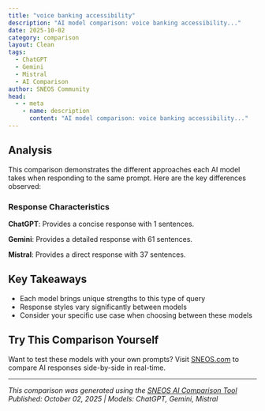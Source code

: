 ```yaml
---
title: "voice banking accessibility"
description: "AI model comparison: voice banking accessibility..."
date: 2025-10-02
category: comparison
layout: Clean
tags:
  - ChatGPT
  - Gemini
  - Mistral
  - AI Comparison
author: SNEOS Community
head:
  - - meta
    - name: description
      content: "AI model comparison: voice banking accessibility..."
---
```


<ChatComparison
  title="voice banking accessibility"
  prompt="voice banking accessibility"
  :responses='{
    "ChatGPT": "Error calling OpenAI API.",
    "Gemini": "Voice banking accessibility is a crucial aspect of ensuring that individuals who may lose their natural voice have the ability to communicate using a synthetic voice that resembles their own.  Here\u0027s a breakdown of the key accessibility considerations:\n\n**1. Affordability:**\n\n*   **Cost of Voice Banking Software and Services:**  Voice banking can be expensive, including the initial software purchase, professional recording services, and ongoing maintenance.  Many individuals with voice impairments live on fixed incomes, making affordability a significant barrier.\n    *   **Solutions:**\n        *   **Subsidized or Free Programs:**  Advocate for and support organizations that offer subsidized or free voice banking services for individuals with qualifying conditions (e.g., ALS, Parkinson\u0027s).\n        *   **Open-Source Options:** Encourage the development and promotion of open-source voice banking software that is free to use.\n        *   **Funding Opportunities:** Explore grant opportunities and fundraising campaigns to help individuals cover the costs of voice banking.\n        *   **Insurance Coverage:**  Work to expand insurance coverage to include voice banking as a necessary assistive technology.\n\n**2. Ease of Use and Technical Skills:**\n\n*   **User-Friendly Interfaces:** Voice banking software and recording equipment should be easy to navigate and use, even for individuals with limited computer skills.\n    *   **Solutions:**\n        *   **Intuitive Design:**  Develop software with simple, clear interfaces and minimal technical jargon.\n        *   **Step-by-Step Tutorials:** Provide comprehensive, user-friendly tutorials, videos, and guides to walk users through the entire process.\n        *   **Technical Support:** Offer readily available and responsive technical support to assist users with troubleshooting and problem-solving.\n        *   **Accessibility Features:** Ensure the software is compatible with screen readers, screen magnifiers, and other assistive technologies.\n\n**3. Accessibility for Individuals with Physical Impairments:**\n\n*   **Alternative Input Methods:**  Individuals with motor impairments may have difficulty using traditional keyboards and mice.\n    *   **Solutions:**\n        *   **Voice Control:** Integrate voice control features into the voice banking software, allowing users to navigate and control the program using their voice.\n        *   **Eye-Tracking:**  Enable eye-tracking technology to allow users to select options and input text using eye movements.\n        *   **Switch Access:** Ensure compatibility with switch devices, which allow users to control the software with simple switches activated by different body parts (e.g., head, feet).\n        *   **Adapted Keyboards and Mice:**  Support the use of adapted keyboards and mice that are designed for individuals with motor impairments.\n\n**4.  Time Commitment and Effort:**\n\n*   **Lengthy Recording Process:**  Voice banking typically requires recording a large number of phrases, which can be time-consuming and tiring, especially for individuals with deteriorating speech.\n    *   **Solutions:**\n        *   **Phrase Selection Optimization:**  Develop algorithms to optimize the selection of phrases, minimizing the number of recordings needed while maximizing voice quality.\n        *   **Flexible Recording Schedules:**  Allow users to record phrases in shorter sessions over an extended period to avoid fatigue.\n        *   **Assistive Recording Tools:** Provide tools and techniques to help users record phrases more efficiently and comfortably (e.g., voice amplifiers, microphone positioning aids).\n        *   **Crowd Sourcing/Assisted Recording:**  Explore options for assisted recording where volunteers or family members can help with the process. *However, strict consent and privacy protocols are essential.*\n\n**5. Linguistic Diversity:**\n\n*   **Support for Different Languages and Accents:** Voice banking technology should be available in a wide range of languages and should be able to accommodate different accents and dialects.\n    *   **Solutions:**\n        *   **Multilingual Support:**  Develop software that supports multiple languages and accents.\n        *   **Community Collaboration:**  Collaborate with linguistic experts and community members to create voice banking resources for underserved languages and dialects.\n        *   **Custom Voice Models:**  Offer the option of creating custom voice models that are tailored to an individual\u0027s specific accent and speech patterns.\n\n**6. Emotional and Psychological Impact:**\n\n*   **Coping with Voice Loss:**  The process of voice banking can be emotionally challenging, as it involves confronting the reality of impending voice loss.\n    *   **Solutions:**\n        *   **Counseling and Support Groups:**  Provide access to counseling and support groups to help individuals cope with the emotional aspects of voice loss.\n        *   **Positive Framing:**  Frame voice banking as an empowering tool that allows individuals to retain their identity and continue communicating effectively.\n        *   **Personalized Approach:**  Tailor the voice banking process to the individual\u0027s needs and preferences, respecting their autonomy and decision-making.\n\n**7. Integration with Assistive Communication Devices:**\n\n*   **Seamless Integration:**  The synthetic voice generated through voice banking should be easily integrated with assistive communication devices (AAC devices) used by individuals with speech impairments.\n    *   **Solutions:**\n        *   **Standardized Voice Formats:**  Use standardized voice formats that are compatible with a wide range of AAC devices.\n        *   **Collaboration with AAC Device Manufacturers:**  Collaborate with AAC device manufacturers to ensure seamless integration and compatibility.\n        *   **User Training:**  Provide training on how to integrate the synthetic voice with AAC devices and how to use the devices effectively.\n\n**8.  Data Privacy and Security:**\n\n*   **Protecting Personal Voice Data:**  Voice banking involves collecting and storing sensitive personal data, including voice recordings and personal information.\n    *   **Solutions:**\n        *   **Secure Data Storage:**  Use secure data storage facilities and encryption to protect voice data from unauthorized access.\n        *   **Privacy Policies:**  Develop clear and transparent privacy policies that explain how voice data is collected, used, and protected.\n        *   **User Control:**  Give users control over their voice data, allowing them to access, modify, and delete their recordings.\n        *   **Consent Procedures:** Obtain informed consent from users before collecting and using their voice data.\n\n**9.  Awareness and Education:**\n\n*   **Promoting Voice Banking:**  Many individuals are unaware of voice banking as an option.\n    *   **Solutions:**\n        *   **Public Awareness Campaigns:**  Launch public awareness campaigns to educate the public about voice banking and its benefits.\n        *   **Healthcare Provider Education:**  Educate healthcare providers about voice banking so they can inform their patients about this option.\n        *   **Online Resources:**  Create informative online resources about voice banking, including websites, videos, and social media campaigns.\n\nBy addressing these accessibility considerations, we can make voice banking a more equitable and empowering option for individuals who are at risk of losing their natural voice.  This will allow them to continue communicating effectively and maintain their sense of identity and independence.\n",
    "Mistral": "Voice banking is a technology that allows individuals to store their voice for future use, which can be particularly beneficial for those who may lose their ability to speak due to conditions like ALS (Amyotrophic Lateral Sclerosis), Parkinson\u0027s disease, or other neurological disorders. Accessibility in voice banking ensures that the technology is usable by a wide range of individuals, including those with disabilities. Here are some key considerations for making voice banking accessible:\n\n### 1. **User-Friendly Interface**\n   - **Simplicity**: The interface should be intuitive and easy to navigate, with clear instructions and minimal steps.\n   - **Customization**: Allow users to customize settings such as font size, color contrast, and audio feedback to suit their needs.\n\n### 2. **Multiple Input Methods**\n   - **Voice Input**: Ensure that the system can accurately capture and store voice samples.\n   - **Text Input**: Provide an option for users to type in text if they are unable to speak clearly.\n   - **Touch and Gesture Controls**: Incorporate touchscreen and gesture controls for users with limited mobility.\n\n### 3. **Assistive Technology Compatibility**\n   - **Screen Readers**: Ensure compatibility with screen readers for visually impaired users.\n   - **Switch Control**: Support switch control for users with severe motor impairments.\n   - **Braille Displays**: Provide compatibility with braille displays for users who are blind.\n\n### 4. **Language and Dialect Support**\n   - **Multilingual Support**: Offer support for multiple languages and dialects to cater to a diverse user base.\n   - **Accent Recognition**: Ensure the system can accurately recognize and store voices with different accents.\n\n### 5. **Training and Support**\n   - **Tutorials**: Provide comprehensive tutorials and guides to help users understand how to use the system effectively.\n   - **Customer Support**: Offer accessible customer support, including options for text-based communication, video calls with sign language interpreters, and more.\n\n### 6. **Privacy and Security**\n   - **Data Protection**: Ensure that voice data is stored securely and that users have control over who can access their stored voice.\n   - **Consent**: Obtain clear consent from users before storing their voice data and provide options for data deletion.\n\n### 7. **Feedback Mechanisms**\n   - **Real-Time Feedback**: Provide real-time feedback during the voice recording process to help users understand if their voice is being captured correctly.\n   - **Error Reporting**: Allow users to report errors or issues they encounter, with accessible reporting mechanisms.\n\n### 8. **Accessible Documentation**\n   - **Clear Instructions**: Provide clear, concise, and accessible documentation in multiple formats (e.g., text, audio, video).\n   - **Alternative Formats**: Offer documentation in alternative formats such as large print, braille, and easy-to-read language.\n\n### 9. **Community and Peer Support**\n   - **User Forums**: Create online communities or forums where users can share tips, ask questions, and support each other.\n   - **Peer Mentoring**: Facilitate peer mentoring programs where experienced users can help new users get started.\n\n### 10. **Continuous Improvement**\n   - **User Feedback**: Regularly collect and act on user feedback to improve the accessibility and usability of the system.\n   - **Updates**: Provide regular updates and improvements based on user needs and technological advancements.\n\nBy addressing these considerations, voice banking can become a more inclusive and accessible technology, benefiting a broader range of users, including those with disabilities."
  }'
  published-date="12:53"
/>

## Analysis

This comparison demonstrates the different approaches each AI model takes when responding to the same prompt. Here are the key differences observed:

### Response Characteristics

**ChatGPT**: Provides a concise response with 1 sentences. 

**Gemini**: Provides a detailed response with 61 sentences. 

**Mistral**: Provides a direct response with 37 sentences. 

## Key Takeaways

- Each model brings unique strengths to this type of query
- Response styles vary significantly between models
- Consider your specific use case when choosing between these models

## Try This Comparison Yourself

Want to test these models with your own prompts? Visit [SNEOS.com](https://sneos.com) to compare AI responses side-by-side in real-time.

---

*This comparison was generated using the [SNEOS AI Comparison Tool](https://sneos.com)*
*Published: October 02, 2025 | Models: ChatGPT, Gemini, Mistral*
